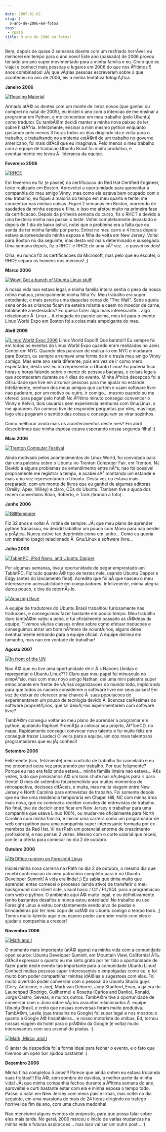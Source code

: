 ```yaml
---

date: 2007-01-02
slug: |
  o-ano-de-2006-em-fotos
tags:
 - rpath
title: O ano de 2006 em fotos!
---
```


Bem, depois de quase 2 semanas doente com um resfriado horrÃ­vel, eu
melhorei em tempo para o ano novo! Este ano (passado) de 2006 provou ter
sido um ano super movimentado para a minha familia e eu. Creio que eu
viajei e conheci mais pessoas e lugares em 2006 do que nos Ãºltimos 5
anos combinados! JÃ¡ que vÃ¡rias pessoas escreveram sobre o que
aconteceu no ano de 2006, eis a minha tentativa fotogrÃ¡fica.

**Janeiro 2006**

[![Reading
Material](http://farm1.static.flickr.com/19/93889750_91ed3d2dd1.jpg)](http://www.flickr.com/photos/25563799@N00/93889750/)

Armado atÃ© os dentes com um monte de livros novos (que ganhei ou
comprei no natal de 2005), eu iniciei o ano com a intencao de me ensinar
a programar em Python, e me concentrar em meu trabalho (pelo Ubuntu)
como tradutor. Eu tambÃ©m decidi manter a minha nova paixao de ler sobre
histÃ³ria. Infelizmente, ensinar a mim mesmo python enquanto gastando
pelo menos 3 horas todos os dias dirigindo ida e volta para o trabalho,
e trabalhando no ambiente estÃ©ril de um trabalho no governo americano,
foi mais difÃ­cil que eu imaginava. Pelo menos o meu trabalho com a
equipe de traducao Ubuntu Brasil foi muito produtivo, e eventualmente me
levou Ã  lideranca da equipe.

**Fevereiro 2006**

[![RHCE](http://farm1.static.flickr.com/37/107602760_cc8a44b32c.jpg)](http://www.flickr.com/photos/25563799@N00/107602760/)

Em fevereiro eu fiz (e passei) na certificacao do Red Hat Certified
Engineer, teste realizado em Boston. Aproveitei a oportunidade para
aproveitar a companhia do meu amigo Vinny, mas como ele estava bem
ocupado com o seu trabalho, eu fiquei a maioria do tempo em meu quarto e
tentei me concentrar nas minhas coisas. Fiquei 2 semanas em Boston,
morrendo de saudades da minha esposa e filha, e isso me afetou muito na
primeira fase da certificacao. Depois da primeira semana do curso, fiz o
RHCT e devido a uma besteira minha nao passei o teste. Voltei
completamente devastado e depois de 1 dia de baixo astral, notei que o
problema era a falta que eu sentia de ter minha familia por perto.
Entrei no meu carro e 4 horas depois estava surpreendendo minha esposa e
filha de volta em New Jersey. Voltei para Boston no dia seguinte, mas
desta vez mais determinado e sussegado. Uma semana depois, fiz o RHCT e
RHCE de uma sÃ³ vez... e passei os dois!

Olha, eu nunca fiz as certificacoes da Microsoft, mas pelo que eu
escutei, o RHCE separa os homens dos meninos! ;)

**Marco 2006**

[![Wow! Got a bunch of Ubuntu Linux
stuff](http://farm1.static.flickr.com/54/113564843_1c4856b718_o.jpg)](http://www.flickr.com/photos/25563799@N00/113564843/)

A nossa vida nao estava legal, e minha familia inteira sentia o peso da
nossa rotina maluca, principalmente minha filha Yv. Meu trabalho era
super entediante, e mais parecia uma daquelas cenas do "The Wall". Sabe
aquela cena onde as criancas ficam na esteira rolante e caem no moedor
de carne, totalmente anestesiados? Eu queria fazer algo mais
interessante... algo relacionado Ã  Linux... A chegada do pacote acima,
meu kit para o evento Linux World Expo em Boston foi a coisa mais
empolgante do mes.

**Abril 2006**

[![Linux World Expo
2006](http://farm1.static.flickr.com/43/122845370_b985292291_o.jpg)](http://www.flickr.com/photos/25563799@N00/122845370/)
Linux World Expo!!! Que barato!!! Eu sempre fui em todos os eventos do
Linux World Expo quando eram realizados no Javis Center em NYC. Quando
eles pararam de realiza-lo em NYC e mudaram para Boston, eu sempre
arrumava uma forma de ir e trazia meu amigo Vinny comigo. Mas este ano
seria diferente, pois em vez de ir como mero espectador, desta vez eu
iria representar o Ubuntu Linux! Eu poderia ficar horas e horas falando
sobre o mente de pessoas bacanas, e coisas legais que aconteceram
durante os 4 dias do evento. Minha Ãºnica decepcao foi a dificuldade que
tive em arrumar pessoas para me ajudar no estande. Infelizmente, nenhum
dos meus amigos que curtem e usam software livre nao puderam, por um
motivo ou outro, ir comigo... mesmo quando eu me ofereci para pagar pelo
hotel! No Ãºltimo minuto consegui convencer o Vinny e Kelvin, dois
usuarios sem experiencia nenhuma com Gnu/Linux, a me ajudarem. No comeco
tive de responder perguntas por eles, mas logo, logo eles pegaram o
sentido das coisas e conseguiram se virar sozinhos.

Como melhorar ainda mais os acontecimentos deste mes? Em abril
descobrimos que minha esposa estava esperando nossa segunda filha! :)

**Maio 2006**

[![Trenton Computer
Festival](http://farm1.static.flickr.com/56/133925050_946401b171.jpg)](http://www.flickr.com/photos/25563799@N00/133925050/)

Ainda motivado pelos acontecimentos do Linux World, fui convidado para
dar uma palestra sobre o Ubuntu no Trenton Computer Fair, em Trenton,
NJ. Devido a alguns problemas de entendimento entre nÃ³s, nao foi
possivel propriamente me registrar a tempo, e acabei sÃ³ montando um
estande e mais uma vez representando o Ubuntu. Desta vez eu estava mais
preparado, com um monte de livros que eu ganhei de algumas editoras
(Oreilly, Apex, Willey) e claro, CDs do Ubuntu. Tambem tive a ajuda dos
recem convertidos Brian, Roberto, e Tarik (tirando a foto).

**Junho 2006**

[![BillReminder](http://farm1.static.flickr.com/46/147052054_6339566675.jpg)](http://www.flickr.com/photos/25563799@N00/147052054/)

Fiz 32 anos e voltei Ã  rotina de sempre. JÃ¡ que meu plano de aprender
python fracassou, eu decidi trabalhar um pouco com Mono para nao perder
a prÃ¡tica. Nunca estive tao deprimido como em junho... Como eu queria
um trabalho (pago) relacionado Ã  Gnu/Linux e software livre...

**Julho 2006**

[![TabletPC, iPod Nano, and Ubuntu
Dapper](http://farm1.static.flickr.com/72/164405003_8e6d579a3e.jpg)](http://www.flickr.com/photos/25563799@N00/164405003/)

Por algumas semanas, tive a oportunidade de pegar emprestado um
TabletPC. Fiz tudo quanto Ã© tipo de testes nele, usando Ubuntu Dapper e
Edgy (antes do lancamento final). Acredito que foi aÃ­ que nasceu o meu
interesse em acessabilidade em computadores. Infelizmente, minha alegria
durou pouco, e tive de retornÃ¡-lo.

[![Amazing
Race](http://farm1.static.flickr.com/69/194104586_007ea9c25d_o.jpg)](http://www.flickr.com/photos/25563799@N00/194104586/)

A equipe de tradutores do Ubuntu Brasil trabalhou furiosamente nas
traducoes, e conseguimos fazer bastante em pouco tempo. Meu trabalho
duro tambÃ©m valeu a pena, e fui oficialmente passado as rÃ©deas da
equipe. Tivemos vÃ¡rias classes online sobre como efetuar traducoes e
conseguimos atriar um bom nÃºmero de voluntÃ¡rios, alguns deles
eventualmente entrando para a equipe oficial. A equipe diminui em
tamanho, mas nao em vontade de trabalhar!

**Agosto 2007**

[![In front of the
UN](http://farm1.static.flickr.com/84/229440210_c668529c98.jpg)](http://www.flickr.com/photos/25563799@N00/229440210/)

Nao Ã© que eu tive uma oportunidade de ir Ã s Nacoes Unidas e
representar o Ubuntu Linux??? Claro que meu papel foi minusculo no
simpÃ³sio, mas com meu novo amigo Nathan, dei uma mini palestra super
emocionante em frente de vÃ¡rias organizacoes do mundo todo, implorando
para que todos as nacoes considerem o software livre em seus paises! Em
vez de deixar de oferecer uma chance Ã  suas populacoes de
experimentarem um pouco de tecnlogia devido Ã  licencas carÃ­ssimas de
software proprietÃ¡rios, que tal deixÃ¡-los experimentarem com software
livre?

TambÃ©m consegui voltar ao meu plano de aprender a programar em python,
ajudando Raphael ProenÃ§a a colocar seu projeto, APTonCD, no mapa.
Rapidamente consegui convocar novo talento e fui muito feliz em
conseguir trazer Laudeci Oliveira para a equipe, um dos mais talentosos
programadores que eu jÃ¡ conheci!

**Setembro 2006**

Felizmente (sim, felizmente) meu contrato de trabalho foi cancelado e eu
me encontrei outra vez procurando por trabalho. Por que felizmente?
Porque eu nao era feliz onde estava... minha familia inteira nao
estava... Ã€s vezes, tudo que precisamos Ã© um bom chute nas nÃ¡degas
para ir para frente! O mes de setembro foi preenchido por muitos
momentos de retrospectiva, decisoes difÃ­ceis, e muita, mas muita viagem
entre New Jersey e North Carolina para entrevistas de trabalho. Foi
somente depois que eu tive uma residencia temporaria em Chapel Hill, NC
com minha irma mais nova, que eu comecei a receber convites de
entrevistas de trabalho. No final, tive de decidir entre ficar em New
Jersey e trabalhar para uma companhia que usava Linux 100%, ou mudar-me
oficialmente para North Carolina com minha familia, e iniciar uma
carrera como um programador de web com python para uma companhia super
interessante formada por ex-membros da Red Hat. Vi na rPath um potencial
enorme de crescimento profissional, e nao pensei 2 vezes. Mesmo com o
corte salarial que recebi, aceitei a oferta para comecar no dia 2 de
outubro.

**Outubro 2006**

[![BrOffice running on Foresight
Linux](http://farm1.static.flickr.com/92/268734323_fc5248714f.jpg)](http://www.flickr.com/photos/25563799@N00/268734323/)

Iniciei minha nova carreira na rPath no dia 2 de outubro, o mesmo dia
que recebi confirmacao do meu patrocinio completo para ir no Ubuntu
Developer Summit! A vida era linda! ;) Eu sabia que tinha muito que
aprender, entao comecei o processo (ainda ativo) de transferir o meu
background com client side, visual basic / C\# / PL/SQL para a
programacao com web e python. O ambiente aqui Ã© muito legal, e eu
definitivamente tenho bastantes desafios e nunca estou entediado! No
trabalho eu uso Foresight Linux e estou constantemente sendo alvo de
piadas e brincadeiras por ter meu copo de cafÃ© do Ubuntu comigo o tempo
todo. ;) Temos muito talento aqui e eu espero poder aprender muito com
eles e ajudar a companhia a crescer!

**Novembro 2006**

[![Mark and
I](http://farm1.static.flickr.com/108/295937058_33d80b36bf.jpg)](http://www.flickr.com/photos/25563799@N00/295937058/)

O momento mais importante (atÃ© agora) na minha vida com a comunidade
open source: Ubuntu Developer Summit, em Mountain View, California! Ã‰
difÃ­cil expressar o quanto eu me sinto grato por ter tido a
oportunidade de fazer parte deste evento tao importante para a
comunidade Ubuntu Linux! Conheci muitas pessoas super interessantes e
empolgadas como eu, e foi muito bom poder compartilhar minhas idÃ©ias e
sugestoes com elas. Foi muito divertido poder conversar com o pessoal do
Ubuntu Studio guys (Cory, Antoinne, e Joe), Mark van Deborre, Joey
Stanford, Evan, a galera do Launchpad (Rodrigo, Guilherme) e Rosetta
(Carlos and Danilo), Ronald, Jorge Castro, Seveas, e muitos outros.
TambÃ©m tive a oportunidade de conversar com o Jono sobre vÃ¡rios
assuntos relacionados Ã  equipe Ubuntu Brasil, e creio que nossas
conversas foram muito produtiva. TambÃ©m, Leslie (que trabalha na
Google) foi super legal e nos mostrou o quanto a Google Ã©
hospitaleira... e nosso motorista do onibus, Ed, tornou nossas viagem do
hotel para o prÃ©dio da Google (e volta) muito interessantes com seu
arsenal de piadas. :)

[![Mark, Mirco, and
I](http://farm1.static.flickr.com/106/295936055_2547de6ca8.jpg)](http://www.flickr.com/photos/25563799@N00/295936055/)

O jantar de despedida foi a forma ideal para fechar o evento, e o fato
que tivemos um open bar ajudou bastante! :)

**Dezembro 2006**

Minha filha completou 5 anos!!! Parece que ainda ontem eu estava
trocando suas fraldas!!! Ela Ã©, sem sombra de duvidas, a melhor parte
da minha vida! JÃ¡ que minha companhia fechou durante a Ãºltima semana
do ano, aproveitei e curti bastante estar com ela e minha esposa o tempo
todo. Passei o natal em New Jersey com meus pais e irmas, mas voltei no
dia seguinte, em uma maratona de mais de 24 horas dirigindo no trafego
horrivel de fim de ano, com uma chuva medonha!

Nao mencionei alguns eventos de proposito, para que possa falar sobre
eles mais tarde. No geral, 2006 marcou o inicio de varias mudancas na
minha vida e futuras aspiracoes... mas isso vai ser um outro post... ;)
